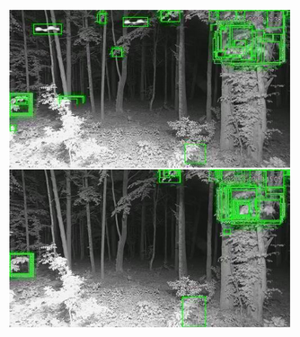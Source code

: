 ![20200602-222536-225541](in/20200602/20200602-222536-225541_0_.jpg)
![20200602-225546-232551](in/20200602/20200602-225546-232551_0_.jpg)

